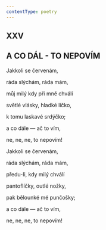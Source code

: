 ```yaml
---
contentType: poetry
---
```


<section>

## XXV  

## A CO DÁL - TO NEPOVÍM

Jakkoli se červenám,  

ráda slýchám, ráda mám,

můj milý kdy při mně chválí

světlé vlásky, hladké líčko,

k tomu laskavé srdýčko;

a co dále — ač to vím,

ne, ne, ne, to nepovím!

</section>

<section>

Jakkoli se červenám,

ráda slýchám, ráda mám,

předu-li, kdy milý chválí

pantoflíčky, outlé nožky,

pak bělounké mé punčošky;

a co dále — ač to vím,

ne, ne, ne, to nepovím!

</section>
